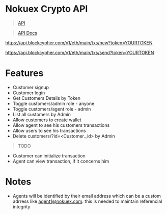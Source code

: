 # Nokuex Crypto API 

> [API ](https://nokuex-crypto-api.herokuapp.com)

> [API Docs](https://bit.ly/nokuex-crypto-api-docs)


https://api.blockcypher.com/v1/eth/main/txs/new?token=YOURTOKEN

https://api.blockcypher.com/v1/eth/main/txs/send?token=YOURTOKEN



# Features
- Customer signup 
- Customer login
- Get Customers Details by Token
- Toggle customers/admin role - anyone
- Toggle customers/agent role - admin
- List all customers by Admin
- Allow customers to create wallet
- Allow agent to see his customers transactions
- Allow users to see his transactions
- Delete customers/?id=<Customer._id> by Admin

> TODO
- Customer can initialize transaction
- Agent can view transaction, if it concerns him

# Notes
- Agents will be identified by their email address which can be a custom adrress like agent1@nokuex.com. this is needed to maintain referencial integrity